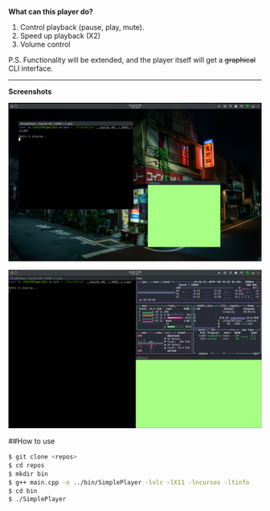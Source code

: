 **What can this player do?**

1. Control playback (pause, play, mute).
2. Speed up playback (X2)
3. Volume control

P.S. Functionality will be extended, and the player itself will get a ~~graphical~~ CLI interface.

---

**Screenshots**

![Preview](screenshots/example.png)

![System resource usage](screenshots/system_resource_usage.png)

##How to use

```bash
$ git clone <repos>
$ cd repos
$ mkdir bin 
$ g++ main.cpp -o ../bin/SimplePlayer -lvlc -lX11 -lncurses -ltinfo
$ cd bin 
$ ./SimplePlayer
```